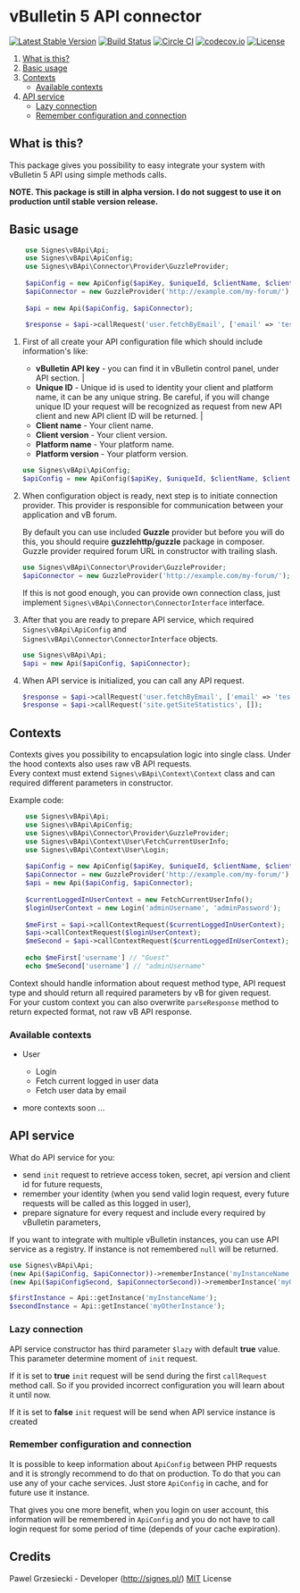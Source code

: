 # vBulletin 5 API connector

[![Latest Stable Version](https://poser.pugx.org/signes/vbulletin-api-php/v/stable)](https://packagist.org/packages/signes/vbulletin-api-php)
[![Build Status](https://travis-ci.org/signes-pl/vbulletin-api-php.svg?branch=master)](https://travis-ci.org/signes-pl/vbulletin-api-php)
[![Circle CI](https://circleci.com/gh/signes-pl/vbulletin-api-php.svg?style=svg)](https://circleci.com/gh/signes-pl/vbulletin-api-php)
[![codecov.io](https://codecov.io/github/signes-pl/vbulletin-api-php/coverage.svg?branch=master)](https://codecov.io/github/signes-pl/vbulletin-api-php?branch=master)
[![License](https://poser.pugx.org/signes/acl/license)](https://packagist.org/packages/signes/vbulletin-api-php)

1. [What is this?](#what-is-this)
2. [Basic usage](#basic-usage)
3. [Contexts](#contexts)
    * [Available contexts](#available-contexts)
4. [API service](#api-service)
    * [Lazy connection](#lazy-connection)
    * [Remember configuration and connection](#remember-configuration-and-connection)

## What is this?

This package gives you possibility to easy integrate your system with vBulletin 5 API using simple methods calls.

**NOTE. This package is still in alpha version. I do not suggest to use it on production until stable version release.**

## Basic usage

```php
    use Signes\vBApi\Api;
    use Signes\vBApi\ApiConfig;
    use Signes\vBApi\Connector\Provider\GuzzleProvider;
    
    $apiConfig = new ApiConfig($apiKey, $uniqueId, $clientName, $clientVersion, $platformName, $platformVersion);
    $apiConnector = new GuzzleProvider('http://example.com/my-forum/');
 
    $api = new Api($apiConfig, $apiConnector);
    
    $response = $api->callRequest('user.fetchByEmail', ['email' => 'test@example.com']);
```

1. First of all create your API configuration file which should include information's like:

    * **vBulletin API key** - you can find it in vBulletin control panel, under API section. |
    * **Unique ID** - Unique id is used to identity your client and platform name, it can be any unique string. Be careful, if you will change unique ID your request will be recognized as request from new API client and new API client ID will be returned. |
    * **Client name** -  Your client name.
    * **Client version** - Your client version.
    * **Platform name** - Your platform name.
    * **Platform version** - Your platform version.
        
    
    ```php
    use Signes\vBApi\ApiConfig;
    $apiConfig = new ApiConfig($apiKey, $uniqueId, $clientName, $clientVersion, $platformName, $platformVersion);
    ```

2. When configuration object is ready, next step is to initiate connection provider. This provider is responsible for communication between your application and vB forum.
    
    By default you can use included **Guzzle** provider but before you will do this, you should require **guzzlehttp/guzzle** package in composer. Guzzle provider required forum URL in constructor with trailing slash. 
       
    ```php
    use Signes\vBApi\Connector\Provider\GuzzleProvider;
    $apiConnector = new GuzzleProvider('http://example.com/my-forum/');
    ```
        
    If this is not good enough, you can provide own connection class, just implement `Signes\vBApi\Connector\ConnectorInterface` interface.
        
3. After that you are ready to prepare API service, which required `Signes\vBApi\ApiConfig` and `Signes\vBApi\Connector\ConnectorInterface` objects.
    
    ```php
    use Signes\vBApi\Api;
    $api = new Api($apiConfig, $apiConnector);
    ```
        
4. When API service is initialized, you can call any API request.
    
    ```php
    $response = $api->callRequest('user.fetchByEmail', ['email' => 'test@example.com']);
    $response = $api->callRequest('site.getSiteStatistics', []);
    ```
        
## Contexts

Contexts gives you possibility to encapsulation logic into single class. Under the hood contexts also uses raw vB API requests.   
Every context must extend `Signes\vBApi\Context\Context` class and can required different parameters in constructor.

Example code:

```php
    use Signes\vBApi\Api;
    use Signes\vBApi\ApiConfig;
    use Signes\vBApi\Connector\Provider\GuzzleProvider;
    use Signes\vBApi\Context\User\FetchCurrentUserInfo;
    use Signes\vBApi\Context\User\Login;
    
    $apiConfig = new ApiConfig($apiKey, $uniqueId, $clientName, $clientVersion, $platformName, $platformVersion);
    $apiConnector = new GuzzleProvider('http://example.com/my-forum/');
    $api = new Api($apiConfig, $apiConnector);
    
    $currentLoggedInUserContext = new FetchCurrentUserInfo();
    $loginUserContext = new Login('adminUsername', 'adminPassword');
    
    $meFirst = $api->callContextRequest($currentLoggedInUserContext);
    $api->callContextRequest($loginUserContext);
    $meSecond = $api->callContextRequest($currentLoggedInUserContext);
    
    echo $meFirst['username'] // "Guest"
    echo $meSecond['username'] // "adminUsername"
```

Context should handle information about request method type, API request type and should return all required parameters by vB for given request.   
For your custom context you can also overwrite `parseResponse` method to return expected format, not raw vB API response.

### Available contexts

* User
    * Login
    * Fetch current logged in user data
    * Fetch user data by email
        
* more contexts soon ...
        
## API service

What do API service for you:

* send `init` request to retrieve access token, secret, api version and client id for future requests,
* remember your identity (when you send valid login request, every future requests will be called as this logged in user),
* prepare signature for every request and include every required by vBulletin parameters,

If you want to integrate with multiple vBulletin instances, you can use API service as a registry. If instance is not remembered `null` will be returned.

```php
use Signes\vBApi\Api;
(new Api($apiConfig, $apiConnector))->rememberInstance('myInstanceName');
(new Api($apiConfigSecond, $apiConnectorSecond))->rememberInstance('myOtherInstance');

$firstInstance = Api::getInstance('myInstanceName');
$secondInstance = Api::getInstance('myOtherInstance');
```

### Lazy connection

API service constructor has third parameter `$lazy` with default **true** value. This parameter determine moment of `init` request. 

If it is set to **true** `init` request will be send during the first `callRequest` method call. So if you provided incorrect configuration you will learn about it until now. 

If it is set to **false** `init` request will be send when API service instance is created
   
   
### Remember configuration and connection

It is possible to keep information about `ApiConfig` between PHP requests and it is strongly recommend to do that on production. To do that you can use any of your cache services. Just store `ApiConfig` in cache, and for future use it instance.

That gives you one more benefit, when you login on user account, this information will be remembered in `ApiConfig` and you do not have to call login request for some period of time (depends of your cache expiration).

##  Credits

Pawel Grzesiecki - Developer (http://signes.pl/) [MIT](https://opensource.org/licenses/MIT) License